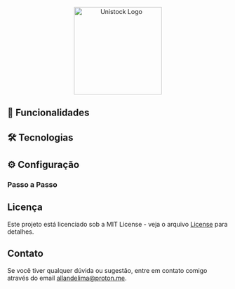 <p align="center">
    <img src="https://imgur.com/7Xil9w4.png" width="200" title="Unievents Logo" alt="Unistock Logo" />
</p>


## 🚀 Funcionalidades


## 🛠️ Tecnologias


## ⚙️ Configuração


### Passo a Passo




## Licença

Este projeto está licenciado sob a MIT License - veja o arquivo [License](https://github.com/yotozangue/unievents/blob/main/LICENSE) para detalhes.

## Contato

Se você tiver qualquer dúvida ou sugestão, entre em contato comigo através do email [allandelima@proton.me](mailto:allandelima@proton.me).
